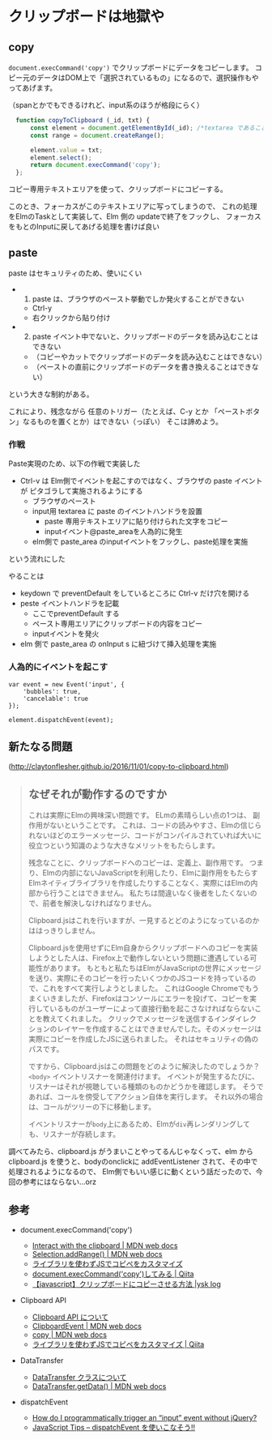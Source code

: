 # クリップボードは地獄や

## copy

`document.execCommand('copy')` でクリップボードにデータをコピーします。
コピー元のデータはDOM上で「選択されているもの」になるので、選択操作もやってあげます。

（spanとかでもできるけれど、input系のほうが格段にらく）

```javascript
  function copyToClipboard (_id, txt) {
	  const element = document.getElementById(_id); /*textarea であることを期待している */
      const range = document.createRange();

      element.value = txt;
      element.select();
      return document.execCommand('copy');
  };
```

コピー専用テキストエリアを使って、クリップボードにコピーする。

このとき、フォーカスがこのテキストエリアに写ってしまうので、
これの処理をElmのTaskとして実装して、Elm 側の updateで終了をフックし、
フォーカスをもとのInputに戻してあげる処理を書けば良い

## paste

paste はセキュリティのため、使いにくい

* 1. paste は、ブラウザのペースト挙動でしか発火することができない
   * Ctrl-y
   * 右クリックから貼り付け
* 2. paste イベント中でないと、クリップボードのデータを読み込むことはできない
   * （コピーやカットでクリップボードのデータを読み込むことはできない）
   * （ペーストの直前にクリップボードのデータを書き換えることはできない）

という大きな制約がある。

これにより、残念ながら
任意のトリガー（たとえば、C-y とか 「ペーストボタン」なるものを置くとか）はできない（っぽい）
そこは諦めよう。



### 作戦

Paste実現のため、以下の作戦で実装した

* Ctrl-v は Elm側でイベントを起こすのではなく、ブラウザの paste イベントが ピタゴラして実施されるようにする
    * ブラウザのペースト
    * input用 textarea に paste のイベントハンドラを設置
       * paste 専用テキストエリアに貼り付けられた文字をコピー
       * inputイベント@paste_areaを人為的に発生
    * elm側で paste_area のinputイベントをフックし、paste処理を実施

という流れにした

やることは

* keydown で preventDefault をしているところに Ctrl-v だけ穴を開ける
* peste イベントハンドラを記載
   * ここでpreventDefault する
   * ペースト専用エリアにクリップボードの内容をコピー
   * inputイベントを発火
* elm 側で paste_area の onInput s に紐づけて挿入処理を実施


### 人為的にイベントを起こす

```javasctipt
var event = new Event('input', {
    'bubbles': true,
    'cancelable': true
});

element.dispatchEvent(event);
```

## 新たなる問題

(http://claytonflesher.github.io/2016/11/01/copy-to-clipboard.html)
> ## なぜそれが動作するのですか
> 
> これは実際にElmの興味深い問題です。 ELmの素晴らしい点の1つは、 副作用がないということです。 
> これは、コードの読みやすさ、Elmの信じられないほどのエラーメッセージ、コードがコンパイルされていれば大いに役立つという知識のような大きなメリットをもたらします。
> 
> 残念なことに、クリップボードへのコピーは、定義上、副作用です。 
> つまり、Elmの内部にないJavaScriptを利用したり、Elmに副作用をもたらすElmネイティブライブラリを作成したりすることなく、実際にはElmの内部から行うことはできません。 
>  私たちは間違いなく後者をしたくないので、前者を解決しなければなりません。
> 
> Clipboard.jsはこれを行いますが、一見するとどのようになっているのかははっきりしません。
> 
> Clipboard.jsを使用せずにElm自身からクリップボードへのコピーを実装しようとした人は、Firefox上で動作しないという問題に遭遇している可能性があります。 
> もともと私たちはElmがJavaScriptの世界にメッセージを送り、実際にそのコピーを行ったいくつかのJSコードを持っているので、これをすべて実行しようとしました。 
> これはGoogle Chromeでもうまくいきましたが、Firefoxはコンソールにエラーを投げて、コピーを実行しているものがユーザーによって直接行動を起こさなければならないことを教えてくれました。 
> クリックでメッセージを送信するインダイレクションのレイヤーを作成することはできませんでした。そのメッセージは実際にコピーを作成したJSに送られました。 それはセキュリティの偽のパスです。
> 
> ですから、Clipboard.jsはこの問題をどのように解決したのでしょうか？ `<body>` イベントリスナーを関連付けます。 
> イベントが発生するたびに、リスナーはそれが視聴している種類のものかどうかを確認します。 そうであれば、コールを傍受してアクション自体を実行します。
> それ以外の場合は、コールがツリーの下に移動します。
> 
> イベントリスナーが`body`上にあるため、Elmが`div`再レンダリングしても、リスナーが存続します。

調べてみたら、clipboard.js がうまいことやってるんじゃなくって、elm から clipboard.js を使うと、bodyのonclickに addEventListener されて、その中で処理されるようになるので、
Elm側でもいい感じに動くという話だったので、今回の参考にはならない...orz


## 参考

* document.execCommand('copy')
    * [Interact with the clipboard | MDN web docs](https://developer.mozilla.org/en-US/Add-ons/WebExtensions/Interact_with_the_clipboard)
    * [Selection.addRange() | MDN web docs](https://developer.mozilla.org/en-US/docs/Web/API/Selection/addRange)
    * [ライブラリを使わずJSでコピペをカスタマイズ](https://qiita.com/kwst/items/8d9cd40e181761085325)
    * [document.execCommand('copy')してみる | Qiita](https://qiita.com/keiskimu/items/a8128e14ef8b60c681b2)
    * [【javascript】クリップボードにコピーさせる方法 |ysk log](http://ysklog.net/javascript/2157.html)

* Clipboard API
    * [Clipboard API について](https://hakuhin.jp/js/clipboard.html#CLIPBOARD_EVENT)
    * [ClipboardEvent | MDN web docs](https://developer.mozilla.org/ja/docs/Web/API/ClipboardEvent)
    * [copy | MDN web docs](https://developer.mozilla.org/ja/docs/Web/Reference/Events/copy)
    * [ライブラリを使わずJSでコピペをカスタマイズ | Qiita](https://qiita.com/kwst/items/8d9cd40e181761085325)

* DataTransfer
    * [DataTransfer クラスについて](https://hakuhin.jp/js/data_transfer.html)
    * [DataTransfer.getData() | MDN web docs](https://developer.mozilla.org/ja/docs/Web/API/DataTransfer/getData)


* dispatchEvent
    * [How do I programmatically trigger an “input” event without jQuery?](https://stackoverflow.com/questions/35659430/how-do-i-programmatically-trigger-an-input-event-without-jquery)
    * [JavaScript Tips – dispatchEvent を使いこなそう!!](http://phiary.me/javascript-tips-dispatchevent/)
